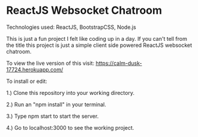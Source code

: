 # ReactJS Websocket Chatroom
Technologies used: ReactJS, BootstrapCSS, Node.js

This is just a fun project I felt like coding up in a day.  If you can't tell from the title this project is just a simple client side powered ReactJS websocket chatroom.

To view the live version of this visit: https://calm-dusk-17724.herokuapp.com/

To install or edit:

1.) Clone this repository into your working directory.

2.) Run an "npm install" in your terminal.

3.) Type npm start to start the server.

4.) Go to localhost:3000 to see the working project.
